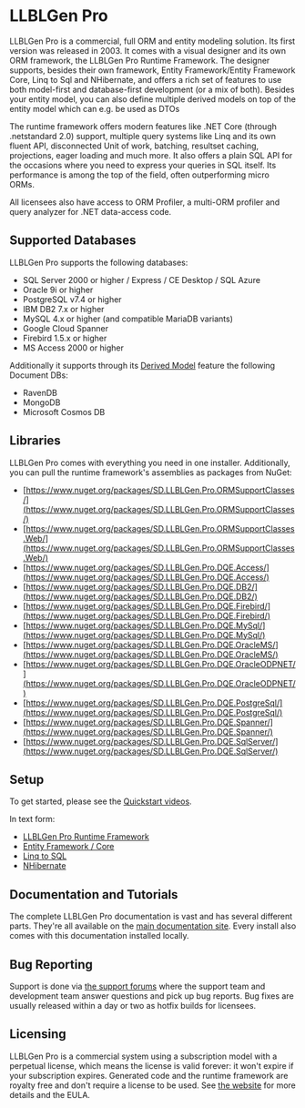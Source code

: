 ﻿# LLBLGen Pro

LLBLGen Pro is a commercial, full ORM and entity modeling solution. Its first version was released in 2003. 
It comes with a visual designer and its own ORM framework, the LLBLGen Pro Runtime Framework. The designer supports, besides 
their own framework, Entity Framework/Entity Framework Core, Linq to Sql and NHibernate, and offers a rich set of features to 
use both model-first and database-first development (or a mix of both). Besides your entity model, you can also define multiple 
derived models on top of the entity model which can e.g. be used as DTOs

The runtime framework offers modern features like .NET Core (through .netstandard 2.0) support, multiple query systems like Linq and its own 
fluent API, disconnected Unit of work, batching, resultset caching, projections, eager loading and much more. It also offers a plain SQL API for
the occasions where you need to express your queries in SQL itself. Its performance is among the top of the field, often outperforming micro ORMs.

All licensees also have access to ORM Profiler, a multi-ORM profiler and query analyzer for .NET data-access code.

## Supported Databases

LLBLGen Pro supports the following databases:

* SQL Server 2000 or higher / Express / CE Desktop / SQL Azure
* Oracle 9i or higher
* PostgreSQL v7.4 or higher
* IBM DB2 7.x or higher
* MySQL 4.x or higher (and compatible MariaDB variants)
* Google Cloud Spanner
* Firebird 1.5.x or higher
* MS Access 2000 or higher

Additionally it supports through its [Derived Model](https://www.llblgen.com/Documentation/5.6/Designer/Functionality%20Reference/AvailableDerivedModelFrameworks.htm#document-database) feature the following Document DBs:

* RavenDB
* MongoDB
* Microsoft Cosmos DB

## Libraries

LLBLGen Pro comes with everything you need in one installer. Additionally, you can pull the runtime framework's assemblies as packages
from NuGet:

- [https://www.nuget.org/packages/SD.LLBLGen.Pro.ORMSupportClasses/](https://www.nuget.org/packages/SD.LLBLGen.Pro.ORMSupportClasses/)
- [https://www.nuget.org/packages/SD.LLBLGen.Pro.ORMSupportClasses.Web/](https://www.nuget.org/packages/SD.LLBLGen.Pro.ORMSupportClasses.Web/)
- [https://www.nuget.org/packages/SD.LLBLGen.Pro.DQE.Access/](https://www.nuget.org/packages/SD.LLBLGen.Pro.DQE.Access/)
- [https://www.nuget.org/packages/SD.LLBLGen.Pro.DQE.DB2/](https://www.nuget.org/packages/SD.LLBLGen.Pro.DQE.DB2/)
- [https://www.nuget.org/packages/SD.LLBLGen.Pro.DQE.Firebird/](https://www.nuget.org/packages/SD.LLBLGen.Pro.DQE.Firebird/)
- [https://www.nuget.org/packages/SD.LLBLGen.Pro.DQE.MySql/](https://www.nuget.org/packages/SD.LLBLGen.Pro.DQE.MySql/)
- [https://www.nuget.org/packages/SD.LLBLGen.Pro.DQE.OracleMS/](https://www.nuget.org/packages/SD.LLBLGen.Pro.DQE.OracleMS/)
- [https://www.nuget.org/packages/SD.LLBLGen.Pro.DQE.OracleODPNET/](https://www.nuget.org/packages/SD.LLBLGen.Pro.DQE.OracleODPNET/)
- [https://www.nuget.org/packages/SD.LLBLGen.Pro.DQE.PostgreSql/](https://www.nuget.org/packages/SD.LLBLGen.Pro.DQE.PostgreSql/)
- [https://www.nuget.org/packages/SD.LLBLGen.Pro.DQE.Spanner/](https://www.nuget.org/packages/SD.LLBLGen.Pro.DQE.Spanner/)
- [https://www.nuget.org/packages/SD.LLBLGen.Pro.DQE.SqlServer/](https://www.nuget.org/packages/SD.LLBLGen.Pro.DQE.SqlServer/)

## Setup

To get started, please see the [Quickstart videos](https://www.llblgen.com/Pages/Videos.aspx).

In text form:

- [LLBLGen Pro Runtime Framework](https://www.llblgen.com/Documentation/5.6/LLBLGen%20Pro%20RTF/getting_started.htm)
- [Entity Framework / Core](https://www.llblgen.com/Documentation/5.6/Entity%20Framework/Quickstartguides.htm)
- [Linq to SQL](https://www.llblgen.com/Documentation/5.6/Linq%20to%20Sql/Quickstartguides.htm)
- [NHibernate](https://www.llblgen.com/Documentation/5.6/NHibernate/Quickstartguides.htm)

## Documentation and Tutorials 

The complete LLBLGen Pro documentation is vast and has several different parts. They're all available on the 
[main documentation site](https://www.llblgen.com/Pages/documentation.aspx). Every install also comes with this 
documentation installed locally.

## Bug Reporting

Support is done via [the support forums](https://www.llblgen.com/tinyforum) where the support team and development team 
answer questions and pick up bug reports. Bug fixes are usually released within a day or two as hotfix builds for licensees.

## Licensing

LLBLGen Pro is a commercial system using a subscription model with a perpetual license, which means the license is valid forever: 
it won't expire if your subscription expires. Generated code and the runtime framework are royalty free and don't require a license to be used.
See [the website](https://www.llblgen.com/Pages/buy.aspx) for more details and the EULA.
